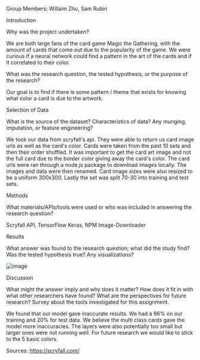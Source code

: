 Group Members: Willaim Zhu, Sam Rubin


Introduction

Why was the project undertaken?

We are both large fans of the card game Magic the Gathering, with the amount of cards that come out due to the popularity of the game. We were curious if a neural network could find a pattern in the art of the cards and if it correlated to their color.

What was the research question, the tested hypothesis, or
the purpose of the research?

Our goal is to find if there is some pattern / theme that exists for knowing what color a card is due to the artwork.

Selection of Data 

What is the source of the dataset? Characteristics of data?
Any munging, imputation, or feature engineering?

We took our data from scryfall's api. They were able to return us card image urls as well as the card's color. Cards were taken from the past 10 sets and then their order shuffled. It was important to get the card art image and not the full card due to the border color giving away the card's color. The card urls were ran through a node.js package to download images locally. The images and data were then renamed. Card image sizes were also resized to be a uniform 300x300. Lastly the set was split 70-30 into training and test sets.

Methods 

What materials/APIs/tools were used or who was included in
answering the research question?

Scryfall API, TensorFlow Keras, NPM Image-Downloader

Results 

What answer was found to the research question; what did
the study find? Was the tested hypothesis true? Any
visualizations?
 
 ![image](https://user-images.githubusercontent.com/56366459/184983284-89d070be-c707-4e0f-9b8f-a31adce47854.png)
 
Discussion 

What might the answer imply and why does it matter? How
does it fit in with what other researchers have found? What
are the perspectives for future research? Survey about the
tools investigated for this assignment.

We found that our model gave inaccurate results. We had a 96% on our training and 20% for test data. We believe the multi class cards gave the model more inaccuracies. The layers were also potentially too small but larger ones were not running well. For future research we would like to stick to the 5 basic colors. 

Sources:
https://scryfall.com/


